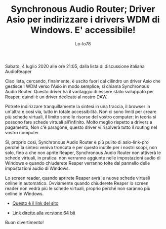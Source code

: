 ﻿---
title: Synchronous Audio Router; Driver Asio per indirizzare i drivers WDM di Windows. E' accessibile!
layout: post
author: Lo-lo78
---
 <footer>Sabato, 4 luglio 2020 alle ore 21:05, dalla lista di discussione italiana AudioReaper</footer>

Ciao lista, 
cercando, finalmente, è uscito fuori dal cilindro un driver Asio che gestisce i WDM verso l'Asio in modo semplice; si chiama Synchronous Audio Router. 
Questo driver ha il vantaggio di essere stato sviluppato per Reaper, quindi è un driver dedicato al nostro DAW. 

Potrete indirizzare tranquillamente la sintesi in una traccia, il browser in un'altra e così via, tutto in totale accessibilità. 
Non ci sono limiti per creare più schede virtuali, il limite sono le risorse del vostro computer; in teoria si possono fare schede virtuali all'infinito. 
Molto meglio rispetto a drivers a pagamento, Non c'è paragone, questo driver vi risolverà tutto il routing nel vostro computer. 

Sì, proprio così, Synchronous Audio Router è più pulito di asio-link-pro perché la sintesi veniva troncata e per questo inutile per i nostri scopi, non solo, fino a che non aprite Reaper, Synchronous Audio Router non attiverà le schede virtuali, in pratica  non verranno aggiunte nelle impostazioni audio di Windows e quando chiuderete Reaper verranno tolte dal pannello delle impostazioni audio di Windows. 

Lo screen reader, quando aprirete Reaper avrà le nuove schede virtuali online in automatico. 
Ovviamente quando chiuderete Reaper lo screen reader non vedrà più le schede virtuali, proprio perché non saranno più online in Windows. 

* [Questo è il link del sito](http://sar.audio/)

* [Link diretto alla versione 64 bit](https://github.com/eiz/SynchronousAudioRouter/releases/download/v0.13.1/SynchronousAudioRouter_x64_0_13_1.msi)

Buon divertimento!